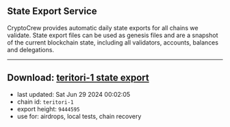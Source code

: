 ## State Export Service
CryptoCrew provides automatic daily state exports for all chains we validate. State export files can be used as genesis files and are a snapshot of the current blockchain state, including all validators, accounts, balances and delegations.

---
**Download: [teritori-1 state export](https://dl-eu2.ccvalidators.com/SERVICE/teritori/teritori-1_export_9444595.json)**
---

- last updated: Sat Jun 29 2024 00:02:05
- chain id: `teritori-1`
- export height: `9444595`
- use for: airdrops, local tests, chain recovery

